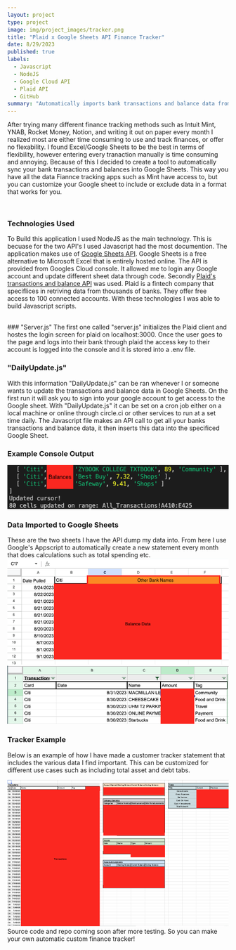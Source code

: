 ```yaml
---
layout: project
type: project
image: img/project_images/tracker.png
title: "Plaid x Google Sheets API Finance Tracker"
date: 8/29/2023
published: true
labels:
  - Javascript
  - NodeJS
  - Google Cloud API
  - Plaid API
  - GitHub
summary: "Automatically imports bank transactions and balance data from Plaid into a Google Sheet. Customize your Google Sheet and Create your own Intuit Mint today!"
---
```


After trying many different finance tracking methods such as Intuit Mint, YNAB, Rocket Money, Notion, and writing it out on paper every month I realized most are either time consuming to use and track finances, or offer no flexability. I found Excel/Google Sheets to be the best in terms of flexibility, however entering every tranaction manually is time consuming and annoying. Because of this I decided to create a tool to automatically sync your bank transactions and balances into Google Sheets. This way you have all the data Fiannce tracking apps such as Mint have access to, but you can customize your Google sheet to include or exclude data in a format that works for you.

<br>

### Technologies Used
To Build this application I used NodeJS as the main technology. This is becuase for the two API's I used Javascript had the most documention. The application makes use of <a href="https://developers.google.com/sheets/api/guides/concepts">Google Sheets API</a>. Google Sheets is a free alternative to Microsoft Excel that is entirely hosted online. The API is provided from Googles Cloud console. It allowed me to login any Google account and update different sheet data through code. Secondly <a href="https://plaid.com/">Plaid's transactions and balance API</a> was used. Plaid is a fintech company that speciflices in retriving data from thousands of banks. They offer free access to 100 connected accounts. With these technologies I was able to build Javascript scripts. 

<br>
### "Server.js"
The first one called "server.js" initializes the Plaid client and hostes the login screen for plaid on localhost:3000. Once the user goes to the page and logs into their bank through plaid the access key to their account is logged into the console and it is stored into a .env file. 

### "DailyUpdate.js"
With this information "DailyUpdate.js" can be ran whenever I or someone wants to update the transactions and balance data in Google Sheets. On the first run it will ask you to sign into your google account to get access to the Google sheet. With "DailyUpdate.js" it can be set on a cron job either on a local machine or online through circle.ci or other services to run at a set time daily. The Javascript file makes an API call to get all your banks transactions and balance data, it then inserts this data into the specificed Google Sheet.
<br>
### Example Console Output
<img class="img-fluid" src="../img/project_images/console.png">

### Data Imported to Google Sheets

These are the two sheets I have the API dump my data into. From here I use Google's Appscript to automatically create a new statement every month that does calculations such as total spending etc. 
<br>
<img class="img-fluid" src="../img/project_images/balances.png">
<img class="img-fluid" src="../img/project_images/transactions.png">


### Tracker Example
Below is an example of how I have made a customer tracker statement that includes the various data I find important. This can be customized for different use cases such as including total asset and debt tabs. 
<br>

<img class="img-fluid" src="../img/project_images/tracker.png" height="333px" width="550">

<br>
Source code and repo coming soon after more testing. So you can make your own automatic custom finance tracker!


